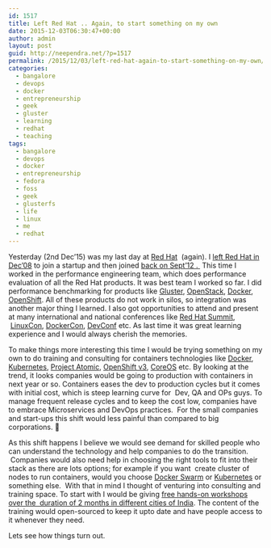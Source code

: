 ```yaml
---
id: 1517
title: Left Red Hat .. Again, to start something on my own
date: 2015-12-03T06:30:47+00:00
author: admin
layout: post
guid: http://neependra.net/?p=1517
permalink: /2015/12/03/left-red-hat-again-to-start-something-on-my-own/
categories:
  - bangalore
  - devops
  - docker
  - entrepreneurship
  - geek
  - gluster
  - learning
  - redhat
  - teaching
tags:
  - bangalore
  - devops
  - docker
  - entrepreneurship
  - fedora
  - foss
  - geek
  - glusterfs
  - life
  - linux
  - me
  - redhat
---
```

Yesterday (2nd Dec&#8217;15) was my last day at [Red Hat](http://www.redhat.com)  (again). I [left Red Hat in Dec&#8217;08](http://neependra.net/?p=55) to join a startup and then joined [back on Sept&#8217;12 . ](http://neependra.net/?p=792) This time I worked in the performance engineering team, which does performance evaluation of all the Red Hat products. It was best team I worked so far. I did performance benchmarking for products like [Gluster](https://www.redhat.com/en/technologies/storage/gluster), [OpenStack](https://www.openstack.org/), [Docker](https://github.com/docker/docker), [OpenShift](http://openshift.redhat.com/). All of these products do not work in silos, so integration was another major thing I learned. I also got opportunities to attend and present at many international and national conferences like [Red Hat Summit](http://www.redhat.com/summit/),  [LinuxCon](http://events.linuxfoundation.org/), [DockerCon](http://2015.dockercon.com/), [DevConf](http://devconf.cz/) etc. As last time it was great learning experience and I would always cherish the memories.
  
To make things more interesting this time I would be trying something on my own to do training and consulting for containers technologies like [Docker](http://www.docker.com/), [Kubernetes](http://kubernetes.io/), [Project Atomic](http://www.projectatomic.io/), [OpenShift v3](https://www.openshift.com/), [CoreOS](https://coreos.com/) etc. By looking at the trend, it looks companies would be going to production with containers in next year or so. Containers eases the dev to production cycles but it comes with initial cost, which is steep learning curve for  Dev, QA and OPs guys. To manage frequent release cycles and to keep the cost low, companies have to embrace Microservices and DevOps practices.  For the small companies and start-ups this shift would less painful than compared to big corporations. 
  
As this shift happens I believe we would see demand for skilled people who can understand the technology and help companies to do the transition.  Companies would also need help in choosing the right tools to fit into their stack as there are lots options; for example if you want  create cluster of nodes to run containers, would you choose [Docker Swarm](https://docs.docker.com/swarm/) or [Kubernetes](http://kubernetes.io/) or something else.  With that in mind I thought of venturing into consulting and training space. To start with I would be giving <a href="https://docs.google.com/forms/d/1GEXsSijraQ_bROZRDvD0QEGw1Op0t1nZYqnxkVz6by0" target="_blank">free hands-on workshops over the  duration of 2 months in different cities of India</a>. The content of the training would open-sourced to keep it upto date and have people access to it whenever they need.
  
Lets see how things turn out.